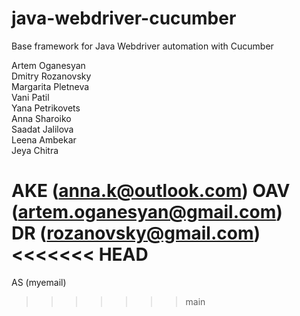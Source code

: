 # java-webdriver-cucumber

Base framework for Java Webdriver automation with Cucumber

Artem Oganesyan  
Dmitry Rozanovsky  
Margarita Pletneva  
Vani Patil  
Yana Petrikovets  
Anna Sharoiko  
Saadat Jalilova  
Leena Ambekar  
Jeya Chitra  

AKE (anna.k@outlook.com)
OAV (artem.oganesyan@gmail.com)  
DR (rozanovsky@gmail.com)  
<<<<<<< HEAD
=======
AS (myemail)  
>>>>>>> main

